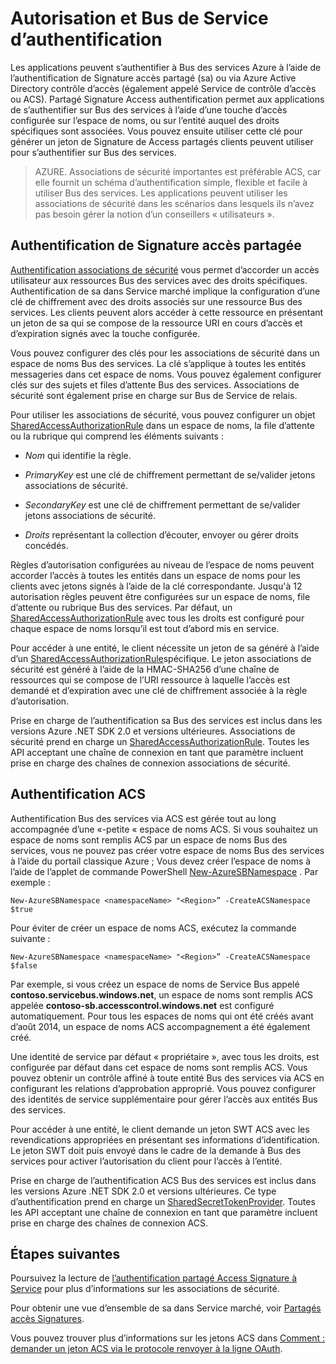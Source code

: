 <properties 
    pageTitle="Service Bus authentification et autorisation | Microsoft Azure"
    description="Vue d’ensemble de l’authentification partagé Access Signature (sa)."
    services="service-bus"
    documentationCenter="na"
    authors="sethmanheim"
    manager="timlt"
    editor="" />
<tags 
    ms.service="service-bus"
    ms.devlang="na"
    ms.topic="article"
    ms.tgt_pltfrm="na"
    ms.workload="na"
    ms.date="10/03/2016"
    ms.author="sethm" />

# <a name="service-bus-authentication-and-authorization"></a>Autorisation et Bus de Service d’authentification

Les applications peuvent s’authentifier à Bus des services Azure à l’aide de l’authentification de Signature accès partagé (sa) ou via Azure Active Directory contrôle d’accès (également appelé Service de contrôle d’accès ou ACS). Partagé Signature Access authentification permet aux applications de s’authentifier sur Bus des services à l’aide d’une touche d’accès configurée sur l’espace de noms, ou sur l’entité auquel des droits spécifiques sont associées. Vous pouvez ensuite utiliser cette clé pour générer un jeton de Signature de Access partagés clients peuvent utiliser pour s’authentifier sur Bus des services.

>AZURE. Associations de sécurité importantes est préférable ACS, car elle fournit un schéma d’authentification simple, flexible et facile à utiliser Bus des services. Les applications peuvent utiliser les associations de sécurité dans les scénarios dans lesquels ils n’avez pas besoin gérer la notion d’un conseillers « utilisateurs ».

## <a name="shared-access-signature-authentication"></a>Authentification de Signature accès partagée

[Authentification associations de sécurité](service-bus-sas-overview.md) vous permet d’accorder un accès utilisateur aux ressources Bus des services avec des droits spécifiques. Authentification de sa dans Service marché implique la configuration d’une clé de chiffrement avec des droits associés sur une ressource Bus des services. Les clients peuvent alors accéder à cette ressource en présentant un jeton de sa qui se compose de la ressource URI en cours d’accès et d’expiration signés avec la touche configurée.

Vous pouvez configurer des clés pour les associations de sécurité dans un espace de noms Bus des services. La clé s’applique à toutes les entités messageries dans cet espace de noms. Vous pouvez également configurer clés sur des sujets et files d’attente Bus des services. Associations de sécurité sont également prise en charge sur Bus de Service de relais.

Pour utiliser les associations de sécurité, vous pouvez configurer un objet [SharedAccessAuthorizationRule](https://msdn.microsoft.com/library/azure/microsoft.servicebus.messaging.sharedaccessauthorizationrule.aspx) dans un espace de noms, la file d’attente ou la rubrique qui comprend les éléments suivants :

- *Nom* qui identifie la règle.

- *PrimaryKey* est une clé de chiffrement permettant de se/valider jetons associations de sécurité.

- *SecondaryKey* est une clé de chiffrement permettant de se/valider jetons associations de sécurité.

- *Droits* représentant la collection d’écouter, envoyer ou gérer droits concédés.

Règles d’autorisation configurées au niveau de l’espace de noms peuvent accorder l’accès à toutes les entités dans un espace de noms pour les clients avec jetons signés à l’aide de la clé correspondante. Jusqu'à 12 autorisation règles peuvent être configurées sur un espace de noms, file d’attente ou rubrique Bus des services. Par défaut, un [SharedAccessAuthorizationRule](https://msdn.microsoft.com/library/azure/microsoft.servicebus.messaging.sharedaccessauthorizationrule.aspx) avec tous les droits est configuré pour chaque espace de noms lorsqu’il est tout d’abord mis en service.

Pour accéder à une entité, le client nécessite un jeton de sa généré à l’aide d’un [SharedAccessAuthorizationRule](https://msdn.microsoft.com/library/azure/microsoft.servicebus.messaging.sharedaccessauthorizationrule.aspx)spécifique. Le jeton associations de sécurité est généré à l’aide de la HMAC-SHA256 d’une chaîne de ressources qui se compose de l’URI ressource à laquelle l’accès est demandé et d’expiration avec une clé de chiffrement associée à la règle d’autorisation.

Prise en charge de l’authentification sa Bus des services est inclus dans les versions Azure .NET SDK 2.0 et versions ultérieures. Associations de sécurité prend en charge un [SharedAccessAuthorizationRule](https://msdn.microsoft.com/library/azure/microsoft.servicebus.messaging.sharedaccessauthorizationrule.aspx). Toutes les API acceptant une chaîne de connexion en tant que paramètre incluent prise en charge des chaînes de connexion associations de sécurité.

## <a name="acs-authentication"></a>Authentification ACS

Authentification Bus des services via ACS est gérée tout au long accompagnée d’une «-petite « espace de noms ACS. Si vous souhaitez un espace de noms sont remplis ACS par un espace de noms Bus des services, vous ne pouvez pas créer votre espace de noms Bus des services à l’aide du portail classique Azure ; Vous devez créer l’espace de noms à l’aide de l’applet de commande PowerShell [New-AzureSBNamespace](https://msdn.microsoft.com/library/azure/dn495165.aspx) . Par exemple :

```
New-AzureSBNamespace <namespaceName> "<Region>” -CreateACSNamespace $true
```

Pour éviter de créer un espace de noms ACS, exécutez la commande suivante :

```
New-AzureSBNamespace <namespaceName> "<Region>” -CreateACSNamespace $false
```

Par exemple, si vous créez un espace de noms de Service Bus appelé **contoso.servicebus.windows.net**, un espace de noms sont remplis ACS appelée **contoso-sb.accesscontrol.windows.net** est configuré automatiquement. Pour tous les espaces de noms qui ont été créés avant d’août 2014, un espace de noms ACS accompagnement a été également créé.

Une identité de service par défaut « propriétaire », avec tous les droits, est configurée par défaut dans cet espace de noms sont remplis ACS. Vous pouvez obtenir un contrôle affiné à toute entité Bus des services via ACS en configurant les relations d’approbation approprié. Vous pouvez configurer des identités de service supplémentaire pour gérer l’accès aux entités Bus des services.

Pour accéder à une entité, le client demande un jeton SWT ACS avec les revendications appropriées en présentant ses informations d’identification. Le jeton SWT doit puis envoyé dans le cadre de la demande à Bus des services pour activer l’autorisation du client pour l’accès à l’entité.

Prise en charge de l’authentification ACS Bus des services est inclus dans les versions Azure .NET SDK 2.0 et versions ultérieures. Ce type d’authentification prend en charge un [SharedSecretTokenProvider](https://msdn.microsoft.com/library/azure/microsoft.servicebus.sharedsecrettokenprovider.aspx). Toutes les API acceptant une chaîne de connexion en tant que paramètre incluent prise en charge des chaînes de connexion ACS.

## <a name="next-steps"></a>Étapes suivantes

Poursuivez la lecture de [l’authentification partagé Access Signature à Service](service-bus-shared-access-signature-authentication.md) pour plus d’informations sur les associations de sécurité.

Pour obtenir une vue d’ensemble de sa dans Service marché, voir [Partagés accès Signatures](service-bus-sas-overview.md).

Vous pouvez trouver plus d’informations sur les jetons ACS dans [Comment : demander un jeton ACS via le protocole renvoyer à la ligne OAuth](https://msdn.microsoft.com/library/hh674475.aspx).




